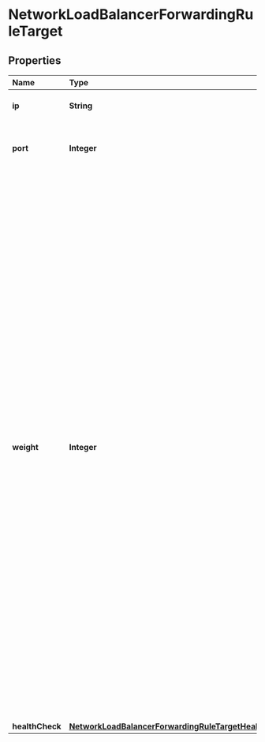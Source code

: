 # NetworkLoadBalancerForwardingRuleTarget

## Properties

| Name | Type | Description | Notes |
| :--- | :--- | :--- | :--- |
| **ip** | **String** | IP of a balanced target VM |  |
| **port** | **Integer** | Port of the balanced target service. \(range: 1 to 65535\) |  |
| **weight** | **Integer** | Weight parameter is used to adjust the target VM's weight relative to other target VMs. All target VMs will receive a load proportional to their weight relative to the sum of all weights, so the higher the weight, the higher the load. The default weight is 1, and the maximal value is 256. A value of 0 means the target VM will not participate in load-balancing but will still accept persistent connections. If this parameter is used to distribute the load according to target VM's capacity, it is recommended to start with values which can both grow and shrink, for instance between 10 and 100 to leave enough room above and below for later adjustments. |  |
| **healthCheck** | [**NetworkLoadBalancerForwardingRuleTargetHealthCheck**](networkloadbalancerforwardingruletargethealthcheck.md) |  | \[optional\] |

